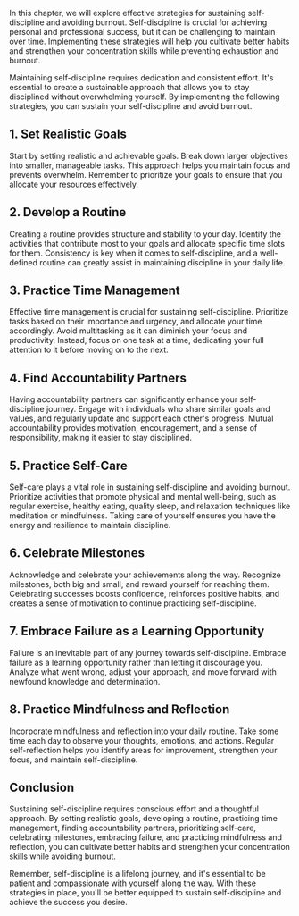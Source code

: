 
In this chapter, we will explore effective strategies for sustaining self-discipline and avoiding burnout. Self-discipline is crucial for achieving personal and professional success, but it can be challenging to maintain over time. Implementing these strategies will help you cultivate better habits and strengthen your concentration skills while preventing exhaustion and burnout.

Maintaining self-discipline requires dedication and consistent effort. It's essential to create a sustainable approach that allows you to stay disciplined without overwhelming yourself. By implementing the following strategies, you can sustain your self-discipline and avoid burnout.

## 1\. Set Realistic Goals

Start by setting realistic and achievable goals. Break down larger objectives into smaller, manageable tasks. This approach helps you maintain focus and prevents overwhelm. Remember to prioritize your goals to ensure that you allocate your resources effectively.

## 2\. Develop a Routine

Creating a routine provides structure and stability to your day. Identify the activities that contribute most to your goals and allocate specific time slots for them. Consistency is key when it comes to self-discipline, and a well-defined routine can greatly assist in maintaining discipline in your daily life.

## 3\. Practice Time Management

Effective time management is crucial for sustaining self-discipline. Prioritize tasks based on their importance and urgency, and allocate your time accordingly. Avoid multitasking as it can diminish your focus and productivity. Instead, focus on one task at a time, dedicating your full attention to it before moving on to the next.

## 4\. Find Accountability Partners

Having accountability partners can significantly enhance your self-discipline journey. Engage with individuals who share similar goals and values, and regularly update and support each other's progress. Mutual accountability provides motivation, encouragement, and a sense of responsibility, making it easier to stay disciplined.

## 5\. Practice Self-Care

Self-care plays a vital role in sustaining self-discipline and avoiding burnout. Prioritize activities that promote physical and mental well-being, such as regular exercise, healthy eating, quality sleep, and relaxation techniques like meditation or mindfulness. Taking care of yourself ensures you have the energy and resilience to maintain discipline.

## 6\. Celebrate Milestones

Acknowledge and celebrate your achievements along the way. Recognize milestones, both big and small, and reward yourself for reaching them. Celebrating successes boosts confidence, reinforces positive habits, and creates a sense of motivation to continue practicing self-discipline.

## 7\. Embrace Failure as a Learning Opportunity

Failure is an inevitable part of any journey towards self-discipline. Embrace failure as a learning opportunity rather than letting it discourage you. Analyze what went wrong, adjust your approach, and move forward with newfound knowledge and determination.

## 8\. Practice Mindfulness and Reflection

Incorporate mindfulness and reflection into your daily routine. Take some time each day to observe your thoughts, emotions, and actions. Regular self-reflection helps you identify areas for improvement, strengthen your focus, and maintain self-discipline.

## Conclusion

Sustaining self-discipline requires conscious effort and a thoughtful approach. By setting realistic goals, developing a routine, practicing time management, finding accountability partners, prioritizing self-care, celebrating milestones, embracing failure, and practicing mindfulness and reflection, you can cultivate better habits and strengthen your concentration skills while avoiding burnout.

Remember, self-discipline is a lifelong journey, and it's essential to be patient and compassionate with yourself along the way. With these strategies in place, you'll be better equipped to sustain self-discipline and achieve the success you desire.
